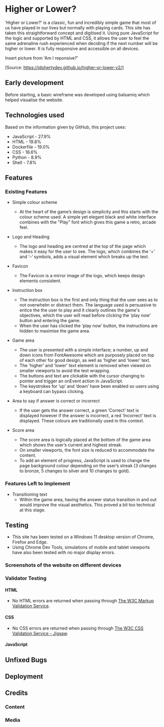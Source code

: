 # Higher or Lower?

‘Higher or Lower?’ is a classic, fun and incredibly simple game that most of us have played in our lives but  normally with playing cards. This site has taken this straightforward concept and digitised it. Using pure JavaScript for the logic and supported by HTML and CSS, it allows the user to feel the same adrenaline rush experienced when deciding if the next number will be higher or lower. It is fully responsive and accessible on all devices. 

Insert picture from 'Am I reponsive?'

[Source: https://jdohertydev.github.io/higher-or-lower-v2/]

## Early development

Before starting, a basic wireframe was developed using balsamiq which helped visualise the website.

## Technologies used

Based on the information given by GitHub, this project uses:

* JavaScript - 27.9% 
* HTML - 19.8%
* Dockerfile - 19.0% 
* CSS - 16.6% 
* Python - 8.9% 
* Shell - 7.8%

## Features

### Existing Features

* Simple colour scheme
    * At the heart of the game’s design is simplicity and this starts with the colour scheme used. A simple yet elegant black and white interface combines with the "Play" font which gives this game a retro, arcade feel. 

* Logo and Heading
    * The logo and heading are centred at the top of the page which makes it easy for the user to see. The logo, which combines the ‘+’ and ‘–‘ symbols, adds a visual element which breaks up the text. 

* Favicon
    * The Favicon is a mirror image of the logo, which keeps design elements consistent.

* Instruction box
    * The instruction box is the first and only thing that the user sees as to not overwhelm or distract them. The language used is persuasive to entice the the user to play and it clearly outlines the game's objectives, which the user will read before clicking the ‘play now’ button and entering the game.
    * When the user has clicked the ‘play now’ button, the instructions are hidden to maximise the game area.

* Game area
    * The user is presented with a simple interface; a number, up and down icons from FontAwesome which are purposely placed on top of each other for good design, as well as ‘higher and ‘lower’ text. 
    * The 'higher' and 'lower' text element is removed when viewed on smaller viewports to avoid the text wrapping.
    * The buttons and text are clickable with the cursor changing to pointer and trigger an onEvent action in JavaScript. 
    * The keystrokes for ‘up’ and ‘down’ have been enabled so users using a keyboard can bypass clicking.

* Area to say if answer is correct or incorrect
     * If the user gets the answer correct, a green ‘Correct’ text is displayed however if the answer is incorrect, a red ‘Incorrect’ text is displayed. These colours are traditionally used in this context.

* Score area
    * The score area is logically placed at the bottom of the game area which shows the user’s current and highest streak.
    * On smaller viewports, the font size is reduced to accommodate the content.
    * To add an element of progress, JavaScript is used to change the page background colour depending on the user’s streak (3 changes to bronze, 5 changes to silver and 10 changes to gold).


### Features Left to Implement
* Transitioning text
    * Within the game area, having the answer status transition in and out would improve the visual aesthetics. This proved a bit too technical at this stage.

## Testing

* This site has been tested on a Windows 11 desktop version of Chrome, Firefox and Edge.
* Using Chrome Dev Tools, simulations of mobile and tablet viewports have also been tested with no major display errors.

### Screenshots of the website on different devices

### Validator Testing

#### HTML

* No HTML errors are returned when passing through [The W3C Markup Validation Service](https://validator.w3.org/nu/?doc=https%3A%2F%2Fjdohertydev.github.io%2Fhigher-or-lower-v2%2F).

#### CSS

* No CSS errors are returned when passing through [The W3C CSS Validation Service - Jigsaw](https://jigsaw.w3.org/css-validator/validator?uri=https%3A%2F%2Fjdohertydev.github.io%2Fhigher-or-lower-v2%2Fassets%2Fcss%2Fstyle.css&profile=css3svg&usermedium=all&warning=1&vextwarning=&lang=en).

#### JavaScript

## Unfixed Bugs

## Deployment

## Credits

### Content
### Media

